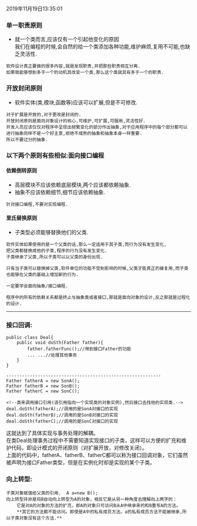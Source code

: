 2019年11月19日13:35:01

### 单一职责原则
   * 就一个类而言,应该仅有一个引起他变化的原因  
   我们在编程的时候,会自然的给一个类添加各种功能,维护麻烦,复用不可能,也缺乏灵活性.
    
    软件设计真正要做的很多内容,就是发现职责,并把那些职责相互分离.
    如果我能够想到多于一个的动机其改变一个类,那么这个类就具有多于一个的职责.
    
   
### 开放封闭原则
   * 软件实体(类,模块,函数等)应该可以扩展,但是不可修改.
   
    对于扩展是开放的,对于更改是封闭的.
    开放封闭原则是面向对象设计的核心,可维护,可扩展,可服用,灵活性好.
    开发人员应该仅仅对程序中呈现出频繁变化的部分作出抽象,对于应用程序中的每个部分都可以进行抽象同样不是一个好主意,拒绝不成熟的抽象和抽象本身一样重要.
    所以不要过分的抽象.
    
    
### 以下两个原则有些相似:**面向接口编程**
    
    
#### 依赖倒转原则
   * 高层模块不应该依赖底层模块,两个应该都依赖抽象.
   * 抽象不应该依赖细节,细节应该依赖抽象.
   
    针对接口编程,不要对实现编程.
         
#### 里氏替换原则
   * 子类型必须能够替换他们的父类.       
     
    软件实体如果使用的是一个父类的话,那么一定适用于其子类,而行为没有发生变化,
    把父类都替换成他的子类,程序的行为没有发生变化.
    子类继承了父类,所以子类可以以父类的身份出现.
    
    只有当子类可以替换掉父类,软件单位的功能不受到影响的时候,父类才能真正的被复用,而子类也能够在父类的基础上增加新的行为.
    
    一定要学会面向抽象/接口编程.
    
    程序中的所有的依赖关系都是终止与抽象类或者接口,那就是面向对象的设计,反之那就是过程化的设计.
    
    
---    
    
    
### **接口回调:**

    public class Deal{
        public void doSth(Father father){
            father.fatherFunc();//用到接口Father的功能
            ... ...//处理其他事务
        }
    }
    
    -----------------------------------------------------------    
    Father fatherA = new SonA();
    Father fatherB = new SonB(); 
    Father fatherC = new SonC();
    
    <!--类来调用接口引用(该引用指向一个实现类的对象实例),然后接口去找他的实现类.-->
    deal.doSth(fatherA);//调用的是SonA对接口的实现
    deal.doSth(fatherB);//调用的是SonB对接口的实现
    deal.doSth(fatherC);//调用的是SonC对接口的实现

这就达到了具体实现与事务处理的解耦。  
在类Deal处理事务过程中不需要知道实现接口的子类，这样可以方便的扩充和维护代码，即设计模式的开闭原则（对扩展开放，对修改关闭）。  
上面的代码中，fatherA、fatherB、fatherC都可以称为接口回调对象，它们虽然被声明为接口Father类型，但是在实例化时却是实现的某个子类。

### **向上转型:**

    子类对象赋值给父类的引用.  A a=new B(); 
    向上转型并非是将B自动向上转型为A的对象，相反它是从另一种角度去理解向上两字的：
        它是对A的对象的方法的扩充，即A的对象只可访问B从A中继承来的和B重写A的方法。
        **其它的方法都不能访问。即使是A中的私有成员方法。a的私有成员方法不能被继承,所以子类对象没有这个方法.**
